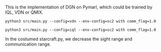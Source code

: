 This is the implementation of DGN on Pymarl, which could be trained by IQL, VDN or QMIX.

```
python3 src/main.py --config=vdn --env-config=sc2 with comm_flag=1.0
```

```
python3 src/main.py --config=iql --env-config=sc2 with comm_flag=1.0
```

In the costumed starcraft.py, we decrease the sight range and communication range.
